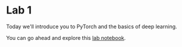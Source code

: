 # Lab 1

Today we'll introduce you to PyTorch and the basics of deep learning.

You can go ahead and explore this [lab notebook](./lab-1-dnns.ipynb).
